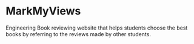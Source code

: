 # MarkMyViews
Engineering Book reviewing website that helps students choose the best books by referring to the reviews made by other students.
